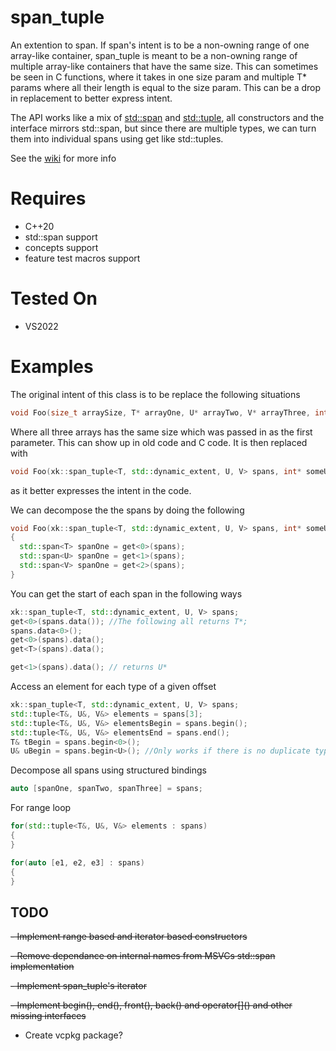 # span_tuple
An extention to span. If span's intent is to be a non-owning range of one array-like container, span_tuple is meant to be a non-owning range of multiple array-like containers that have the same size. This can sometimes be seen in C functions, where it takes in one size param and multiple T* params where all their length is equal to the size param. This can be a drop in replacement to better express intent. 

The API works like a mix of [std::span](https://en.cppreference.com/w/cpp/container/span) and [std::tuple](https://en.cppreference.com/w/cpp/utility/tuple), all constructors and the interface mirrors std::span, but since there are multiple types, we can turn them into individual spans using get like std::tuples.

See the [wiki](https://github.com/XeroKimo/span_tuple/wiki) for more info 
# Requires
- C++20
- std::span support
- concepts support
- feature test macros support

# Tested On
- VS2022

# Examples
The original intent of this class is to be replace the following situations
```c++
void Foo(size_t arraySize, T* arrayOne, U* arrayTwo, V* arrayThree, int* someUnrelatedPointer);
```
Where all three arrays has the same size which was passed in as the first parameter. This can show up in old code and C code. It is then replaced with
```c++
void Foo(xk::span_tuple<T, std::dynamic_extent, U, V> spans, int* someUnrelatedPointer);
```
as it better expresses the intent in the code. 

We can decompose the the spans by doing the following
```c++
void Foo(xk::span_tuple<T, std::dynamic_extent, U, V> spans, int* someUnrelatedPointer)
{
  std::span<T> spanOne = get<0>(spans);
  std::span<U> spanOne = get<1>(spans);
  std::span<V> spanOne = get<2>(spans);
}
```

You can get the start of each span in the following ways
```c++
xk::span_tuple<T, std::dynamic_extent, U, V> spans;
get<0>(spans.data()); //The following all returns T*;
spans.data<0>();
get<0>(spans).data();
get<T>(spans).data();

get<1>(spans).data(); // returns U*
```

Access an element for each type of a given offset
```c++
xk::span_tuple<T, std::dynamic_extent, U, V> spans;
std::tuple<T&, U&, V&> elements = spans[3];
std::tuple<T&, U&, V&> elementsBegin = spans.begin();
std::tuple<T&, U&, V&> elementsEnd = spans.end();
T& tBegin = spans.begin<0>();
U& uBegin = spans.begin<U>(); //Only works if there is no duplicate type just like a tuple
```
Decompose all spans using structured bindings
```c++
auto [spanOne, spanTwo, spanThree] = spans;
```
For range loop
```c++
for(std::tuple<T&, U&, V&> elements : spans)
{
}

for(auto [e1, e2, e3] : spans)
{
}
```

## TODO
~~- Implement range based and iterator based constructors~~

~~- Remove dependance on internal names from MSVCs std::span implementation~~

~~- Implement span_tuple's iterator~~

~~- Implement begin(), end(), front(), back() and operator\[\]() and other missing interfaces~~
- Create vcpkg package?
